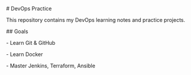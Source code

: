 \# DevOps Practice

This repository contains my DevOps learning notes and practice projects.



\## Goals

\- Learn Git \& GitHub

\- Learn Docker

\- Master Jenkins, Terraform, Ansible



